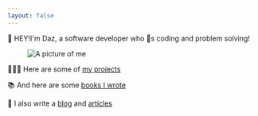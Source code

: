 ```yaml
---
layout: false
---
```


<div class="two-column grid">
<div class="align-vertical">
    <p class="text-l gradient-text text-center">
    <span class="block brand-font bold text-xl">👋 HEY!</span>I'm Daz, a software developer who 💜s coding and problem solving!
    </p>
</div>
<figure class="align-vertical">
    <img src="/images/muppet.webp" alt="A picture of me" class="daz dropshadow">
</figure>
</div>

<div class="text-center">

👨🏼‍💻 Here are some of [my projects](/projects)

📚 And here are some [books I wrote](/books)

📝 I also write a [blog](/blog) and [ articles](https://www.sitepoint.com/author/djones/)

</div>
